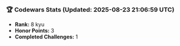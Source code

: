 ### 🏆 Codewars Stats (Updated: 2025-08-23 21:06:59 UTC)

- **Rank:** 8 kyu
- **Honor Points:** 3
- **Completed Challenges:** 1
